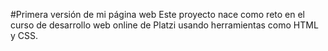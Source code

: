 #Primera versión de mi página web 
Este proyecto nace como reto en el curso de desarrollo web online de Platzi usando herramientas como HTML y CSS.
